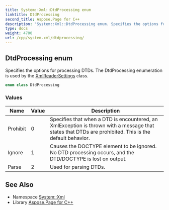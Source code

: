 ```yaml
---
title: System::Xml::DtdProcessing enum
linktitle: DtdProcessing
second_title: Aspose.Page for C++
description: 'System::Xml::DtdProcessing enum. Specifies the options for processing DTDs. The DtdProcessing enumeration is used by the XmlReaderSettings class in C++.'
type: docs
weight: 4700
url: /cpp/system.xml/dtdprocessing/
---
```

## DtdProcessing enum


Specifies the options for processing DTDs. The DtdProcessing enumeration is used by the [XmlReaderSettings](../xmlreadersettings/) class.

```cpp
enum class DtdProcessing
```

### Values

| Name | Value | Description |
| --- | --- | --- |
| Prohibit | 0 | Specifies that when a DTD is encountered, an XmlException is thrown with a message that states that DTDs are prohibited. This is the default behavior. |
| Ignore | 1 | Causes the DOCTYPE element to be ignored. No DTD processing occurs, and the DTD/DOCTYPE is lost on output. |
| Parse | 2 | Used for parsing DTDs. |

## See Also

* Namespace [System::Xml](../)
* Library [Aspose.Page for C++](../../)
